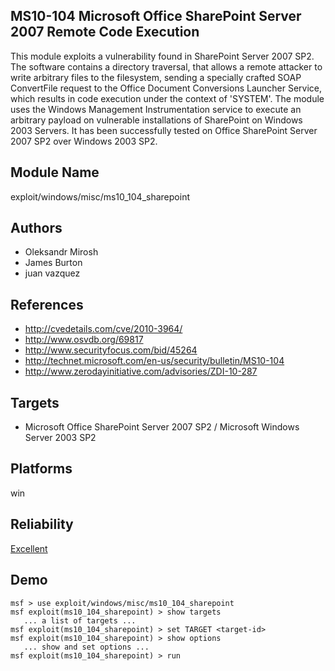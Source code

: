 ## MS10-104 Microsoft Office SharePoint Server 2007 Remote Code Execution

This module exploits a vulnerability found in SharePoint 
Server 2007 SP2. The software contains a directory 
traversal, that allows a remote attacker to write arbitrary 
files to the filesystem, sending a specially crafted SOAP 
ConvertFile request to the Office Document Conversions 
Launcher Service, which results in code execution under the 
context of 'SYSTEM'. The module uses the Windows Management 
Instrumentation service to execute an arbitrary payload on 
vulnerable installations of SharePoint on Windows 2003 
Servers. It has been successfully tested on Office 
SharePoint Server 2007 SP2 over Windows 2003 SP2.


## Module Name
exploit/windows/misc/ms10_104_sharepoint

## Authors
* Oleksandr Mirosh
* James Burton
* juan vazquez


## References
* http://cvedetails.com/cve/2010-3964/
* http://www.osvdb.org/69817
* http://www.securityfocus.com/bid/45264
* http://technet.microsoft.com/en-us/security/bulletin/MS10-104
* http://www.zerodayinitiative.com/advisories/ZDI-10-287



## Targets
* Microsoft Office SharePoint Server 2007 SP2 / Microsoft Windows Server 2003 SP2


## Platforms
win

## Reliability
[Excellent](https://github.com/rapid7/metasploit-framework/wiki/Exploit-Ranking)

## Demo

```
msf > use exploit/windows/misc/ms10_104_sharepoint
msf exploit(ms10_104_sharepoint) > show targets
   ... a list of targets ...
msf exploit(ms10_104_sharepoint) > set TARGET <target-id>
msf exploit(ms10_104_sharepoint) > show options
   ... show and set options ...
msf exploit(ms10_104_sharepoint) > run
```
    
    